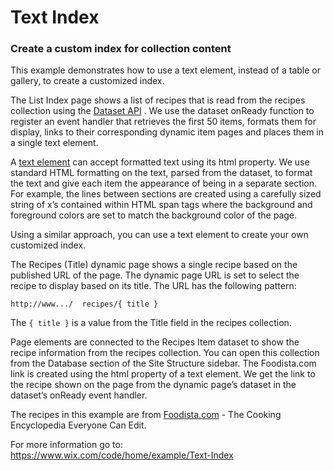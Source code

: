 # Text Index
### Create a custom index for collection content
This example demonstrates how to use a text element, instead of a table or gallery, to create a customized index.

The List Index page shows a list of recipes that is read from the recipes collection using the 
[Dataset API](https://www.wix.com/code/reference/wix-dataset.html)
. We use the dataset onReady function to register an event handler that retrieves the first 50 items, formats them for display, links to their corresponding dynamic item pages and places them in a single text element.

A [text element](https://www.wix.com/code/reference/$w.Text.html) can accept formatted text using its html property. We use standard HTML formatting on the text, parsed from the dataset, to format the text and give each item the appearance of being in a separate section. For example, the lines between sections are created using a carefully sized string of x’s contained within HTML span tags where the background and foreground colors are set to match the background color of the page.  

Using a similar approach, you can use a text element to create your own customized index.

The Recipes (Title) dynamic page shows a single recipe based on the published URL of the page. The dynamic page URL is set to select the recipe to display based on its title. The URL has the following pattern:

``http://www.../  recipes/{ title }``

The  ``{ title }``  is a value from the Title field in the recipes collection.

Page elements are connected to the Recipes Item dataset to show the recipe information from the recipes collection. You can open this collection from the Database section of the Site Structure sidebar. The Foodista.com link is created using the html property of a text element. We get the link to the recipe shown on the page from the dynamic page’s dataset in the dataset’s onReady event handler.

The recipes in this example are from [Foodista.com](https://foodista.com/) - The Cooking Encyclopedia Everyone Can Edit.

For more information go to: https://www.wix.com/code/home/example/Text-Index
